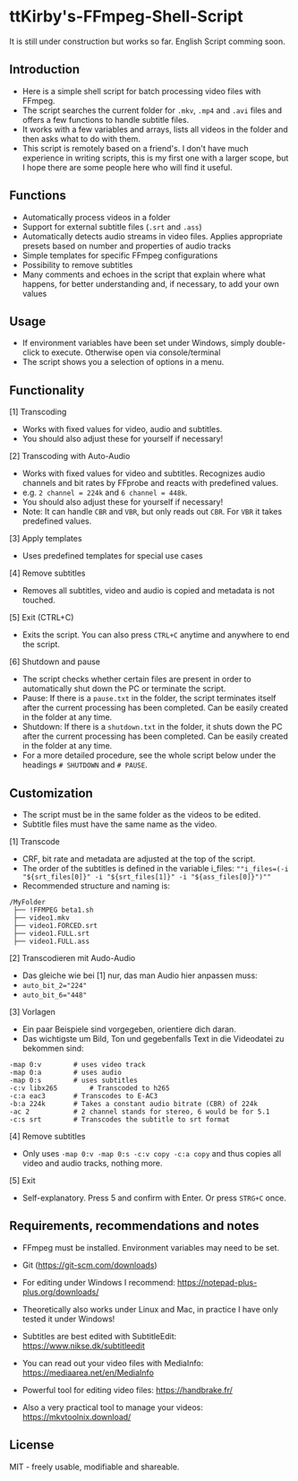 # ttKirby's-FFmpeg-Shell-Script

It is still under construction but works so far. English Script comming soon.

## Introduction

- Here is a simple shell script for batch processing video files with FFmpeg.
- The script searches the current folder for `.mkv`, `.mp4` and `.avi` files and offers a few functions to handle subtitle files.
- It works with a few variables and arrays, lists all videos in the folder and then asks what to do with them.
- This script is remotely based on a friend's. I don't have much experience in writing scripts, this is my first one with a larger scope, but I hope there are some people here who will find it useful.

## Functions

- Automatically process videos in a folder
- Support for external subtitle files (`.srt` and `.ass`)
- Automatically detects audio streams in video files. Applies appropriate presets based on number and properties of audio tracks
- Simple templates for specific FFmpeg configurations
- Possibility to remove subtitles
- Many comments and echoes in the script that explain where what happens, for better understanding and, if necessary, to add your own values

## Usage

- If environment variables have been set under Windows, simply double-click to execute. Otherwise open via console/terminal
- The script shows you a selection of options in a menu.

## Functionality

[1] Transcoding
- Works with fixed values for video, audio and subtitles.
- You should also adjust these for yourself if necessary!

[2] Transcoding with Auto-Audio
- Works with fixed values for video and subtitles. Recognizes audio channels and bit rates by FFprobe and reacts with predefined values.
- e.g. `2 channel = 224k` and `6 channel = 448k`.
- You should also adjust these for yourself if necessary!
- Note: It can handle `CBR` and `VBR`, but only reads out `CBR`. For `VBR` it takes predefined values.

[3] Apply templates
- Uses predefined templates for special use cases

[4] Remove subtitles
- Removes all subtitles, video and audio is copied and metadata is not touched.

[5] Exit (CTRL+C)
- Exits the script. You can also press `CTRL+C` anytime and anywhere to end the script.

[6] Shutdown and pause
- The script checks whether certain files are present in order to automatically shut down the PC or terminate the script.
- Pause: If there is a `pause.txt` in the folder, the script terminates itself after the current processing has been completed. Can be easily created in the folder at any time.
- Shutdown: If there is a `shutdown.txt` in the folder, it shuts down the PC after the current processing has been completed. Can be easily created in the folder at any time.
- For a more detailed procedure, see the whole script below under the headings `# SHUTDOWN` and `# PAUSE`.

## Customization 

- The script must be in the same folder as the videos to be edited.  
- Subtitle files must have the same name as the video.

[1] Transcode
- CRF, bit rate and metadata are adjusted at the top of the script.
- The order of the subtitles is defined in the variable i_files: 
 `""i_files=(-i "${srt_files[0]}" -i "${srt_files[1]}" -i "${ass_files[0]}")""`
- Recommended structure and naming is:

```
/MyFolder
 ├── !FFMPEG beta1.sh
 ├── video1.mkv
 ├── video1.FORCED.srt
 ├── video1.FULL.srt
 ├── video1.FULL.ass
```

[2] Transcodieren mit Audo-Audio
- Das gleiche wie bei [1] nur, das man Audio hier anpassen muss:
- `auto_bit_2="224"`
- `auto_bit_6="448"`

[3] Vorlagen
- Ein paar Beispiele sind vorgegeben, orientiere dich daran.
- Das wichtigste um Bild, Ton und gegebenfalls Text in die Videodatei zu bekommen sind:

```
-map 0:v		# uses video track
-map 0:a		# uses audio
-map 0:s 		# uses subtitles
-c:v libx265		# Transcoded to h265
-c:a eac3		# Transcodes to E-AC3
-b:a 224k		# Takes a constant audio bitrate (CBR) of 224k
-ac 2			# 2 channel stands for stereo, 6 would be for 5.1
-c:s srt		# Transcodes the subtitle to srt format
```

[4] Remove subtitles
- Only uses `-map 0:v -map 0:s -c:v copy -c:a copy` and thus copies all video and audio tracks, nothing more.

[5] Exit
- Self-explanatory. Press 5 and confirm with Enter. Or press `STRG+C` once.

## Requirements, recommendations and notes

- FFmpeg must be installed. Environment variables may need to be set.
- Git (https://git-scm.com/downloads)
- For editing under Windows I recommend: https://notepad-plus-plus.org/downloads/
- Theoretically also works under Linux and Mac, in practice I have only tested it under Windows!
- Subtitles are best edited with SubtitleEdit: https://www.nikse.dk/subtitleedit
- You can read out your video files with MediaInfo: https://mediaarea.net/en/MediaInfo

- Powerful tool for editing video files: https://handbrake.fr/
- Also a very practical tool to manage your videos: https://mkvtoolnix.download/

## License

MIT - freely usable, modifiable and shareable.
